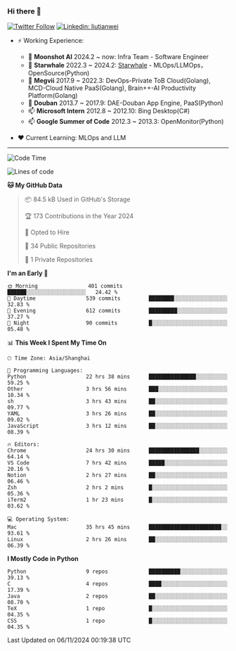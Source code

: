 ### Hi there 👋

[![Twitter Follow](https://img.shields.io/twitter/follow/tianweidut?style=social)](https://twitter.com/tianweidut)
[![Linkedin: liutianwei](https://img.shields.io/badge/-liutianwei-blue?style=flat-square&logo=Linkedin&logoColor=white&link=https://www.linkedin.com/in/liutianwei/)](https://www.linkedin.com/in/liutianwei/)

- ⚡ Working Experience:
  - 🔭 **Moonshot AI**  2024.2 ~ now: Infra Team - Software Engineer
  - 🌱 **Starwhale** 2022.3 ~ 2024.2: [Starwhale](https://github.com/star-whale/starwhale) - MLOps/LLMOps，OpenSource(Python)
  - 🌱 **Megvii** 2017.9 ~ 2022.3: DevOps-Private ToB Cloud(Golang), MCD-Cloud Native PaaS(Golang), Brain++-AI Productivity Platform(Golang)
  - 🌱 **Douban** 2013.7 ~ 2017.9: DAE-Douban App Engine, PaaS(Python)
  - 📫 **Microsoft Intern** 2012.8 ~ 2012.10: Bing Desktop(C#)
  - 📫 **Google Summer of Code** 2012.3 ~ 2013.3: OpenMonitor(Python)

- ❤️ Current Learning: MLOps and LLM

---
<!--START_SECTION:waka-->
![Code Time](http://img.shields.io/badge/Code%20Time-6%2C267%20hrs%2024%20mins-blue)

![Lines of code](https://img.shields.io/badge/From%20Hello%20World%20I%27ve%20Written-1.0%20million%20lines%20of%20code-blue)

**🐱 My GitHub Data** 

> 📦 84.5 kB Used in GitHub's Storage 
 > 
> 🏆 173 Contributions in the Year 2024
 > 
> 💼 Opted to Hire
 > 
> 📜 34 Public Repositories 
 > 
> 🔑 1 Private Repositories 
 > 
**I'm an Early 🐤** 

```text
🌞 Morning                401 commits         ██████░░░░░░░░░░░░░░░░░░░   24.42 % 
🌆 Daytime                539 commits         ████████░░░░░░░░░░░░░░░░░   32.83 % 
🌃 Evening                612 commits         █████████░░░░░░░░░░░░░░░░   37.27 % 
🌙 Night                  90 commits          █░░░░░░░░░░░░░░░░░░░░░░░░   05.48 % 
```


📊 **This Week I Spent My Time On** 

```text
🕑︎ Time Zone: Asia/Shanghai

💬 Programming Languages: 
Python                   22 hrs 38 mins      ███████████████░░░░░░░░░░   59.25 % 
Other                    3 hrs 56 mins       ███░░░░░░░░░░░░░░░░░░░░░░   10.34 % 
sh                       3 hrs 43 mins       ██░░░░░░░░░░░░░░░░░░░░░░░   09.77 % 
YAML                     3 hrs 26 mins       ██░░░░░░░░░░░░░░░░░░░░░░░   09.02 % 
JavaScript               3 hrs 12 mins       ██░░░░░░░░░░░░░░░░░░░░░░░   08.39 % 

🔥 Editors: 
Chrome                   24 hrs 30 mins      ████████████████░░░░░░░░░   64.14 % 
VS Code                  7 hrs 42 mins       █████░░░░░░░░░░░░░░░░░░░░   20.16 % 
Notion                   2 hrs 27 mins       ██░░░░░░░░░░░░░░░░░░░░░░░   06.46 % 
Zsh                      2 hrs 2 mins        █░░░░░░░░░░░░░░░░░░░░░░░░   05.36 % 
iTerm2                   1 hr 23 mins        █░░░░░░░░░░░░░░░░░░░░░░░░   03.62 % 

💻 Operating System: 
Mac                      35 hrs 45 mins      ███████████████████████░░   93.61 % 
Linux                    2 hrs 26 mins       ██░░░░░░░░░░░░░░░░░░░░░░░   06.39 % 
```

**I Mostly Code in Python** 

```text
Python                   9 repos             ██████████░░░░░░░░░░░░░░░   39.13 % 
C                        4 repos             ████░░░░░░░░░░░░░░░░░░░░░   17.39 % 
Java                     2 repos             ██░░░░░░░░░░░░░░░░░░░░░░░   08.70 % 
TeX                      1 repo              █░░░░░░░░░░░░░░░░░░░░░░░░   04.35 % 
CSS                      1 repo              █░░░░░░░░░░░░░░░░░░░░░░░░   04.35 % 
```




 Last Updated on 06/11/2024 00:19:38 UTC
<!--END_SECTION:waka-->
